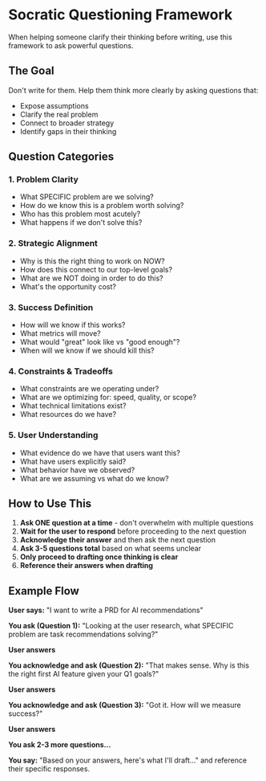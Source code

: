 # Socratic Questioning Framework

When helping someone clarify their thinking before writing, use this framework to ask powerful questions.

## The Goal

Don't write for them. Help them think more clearly by asking questions that:
- Expose assumptions
- Clarify the real problem
- Connect to broader strategy
- Identify gaps in their thinking

## Question Categories

### 1. Problem Clarity
- What SPECIFIC problem are we solving?
- How do we know this is a problem worth solving?
- Who has this problem most acutely?
- What happens if we don't solve this?

### 2. Strategic Alignment
- Why is this the right thing to work on NOW?
- How does this connect to our top-level goals?
- What are we NOT doing in order to do this?
- What's the opportunity cost?

### 3. Success Definition
- How will we know if this works?
- What metrics will move?
- What would "great" look like vs "good enough"?
- When will we know if we should kill this?

### 4. Constraints & Tradeoffs
- What constraints are we operating under?
- What are we optimizing for: speed, quality, or scope?
- What technical limitations exist?
- What resources do we have?

### 5. User Understanding
- What evidence do we have that users want this?
- What have users explicitly said?
- What behavior have we observed?
- What are we assuming vs what do we know?

## How to Use This

1. **Ask ONE question at a time** - don't overwhelm with multiple questions
2. **Wait for the user to respond** before proceeding to the next question
3. **Acknowledge their answer** and then ask the next question
4. **Ask 3-5 questions total** based on what seems unclear
5. **Only proceed to drafting once thinking is clear**
6. **Reference their answers when drafting**

## Example Flow

**User says:** "I want to write a PRD for AI recommendations"

**You ask (Question 1):**
"Looking at the user research, what SPECIFIC problem are task recommendations solving?"

**User answers**

**You acknowledge and ask (Question 2):**
"That makes sense. Why is this the right first AI feature given your Q1 goals?"

**User answers**

**You acknowledge and ask (Question 3):**
"Got it. How will we measure success?"

**User answers**

**You ask 2-3 more questions...**

**You say:** "Based on your answers, here's what I'll draft..." and reference their specific responses.
